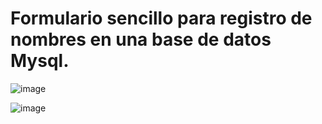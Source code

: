 # Formulario sencillo para registro de nombres en una base de datos Mysql.

![image](https://github.com/Katherine-Ortiz/Topicos-Software/assets/74745343/5a6d3b4f-73ca-4a61-afe4-ce25cd951656)

![image](https://github.com/Katherine-Ortiz/Topicos-Software/assets/74745343/be07ea7a-7b5f-4327-a048-6e61efb91617)


